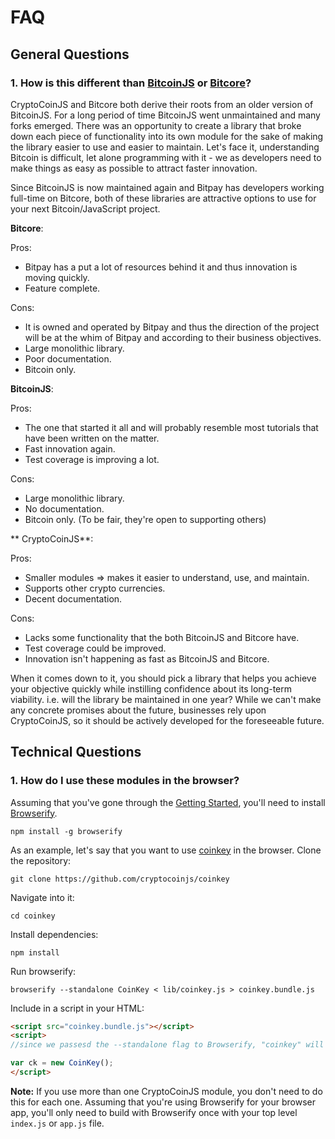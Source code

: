 FAQ
===

General Questions
-----------------

### 1. How is this different than [BitcoinJS][bitcoinjs] or [Bitcore][bitcore]?

CryptoCoinJS and Bitcore both derive their roots from an older version of BitcoinJS. For a long period of time BitcoinJS went unmaintained and many forks emerged. There was an opportunity to create a library that broke down each piece of functionality into its own module for the sake of making the library easier to use and easier to maintain. Let's face it, understanding Bitcoin is difficult, let alone programming with it - we as developers need to make things as easy as possible to attract faster innovation.

Since BitcoinJS is now maintained again and Bitpay has developers working full-time on Bitcore, both of these libraries are attractive options to use for your next Bitcoin/JavaScript project.

**Bitcore**: 

Pros:

- Bitpay has a put a lot of resources behind it and thus innovation is moving quickly.
- Feature complete.

Cons:

- It is owned and operated by Bitpay and thus the direction of the project will be at the whim of Bitpay and according to their business objectives.
- Large monolithic library.
- Poor documentation.
- Bitcoin only.


**BitcoinJS**:

Pros: 

- The one that started it all and will probably resemble most tutorials that have been written on the matter.
- Fast innovation again.
- Test coverage is improving a lot.

Cons:

- Large monolithic library.
- No documentation.
- Bitcoin only. (To be fair, they're open to supporting others)


** CryptoCoinJS**:

Pros:

- Smaller modules => makes it easier to understand, use, and maintain.
- Supports other crypto currencies.
- Decent documentation.

Cons:

- Lacks some functionality that the both BitcoinJS and Bitcore have.
- Test coverage could be improved.
- Innovation isn't happening as fast as BitcoinJS and Bitcore.

When it comes down to it, you should pick a library that helps you achieve your objective quickly while instilling confidence about its long-term viability. i.e. will the library be maintained in one year? While we can't make any concrete promises about the future, businesses rely upon CryptoCoinJS, so it should be actively developed for the foreseeable future.



Technical Questions
-------------------

### 1. How do I use these modules in the browser?

Assuming that you've gone through the [Getting Started](guide/getting-started), you'll need to install [Browserify](https://github.com/substack/node-browserify).

    npm install -g browserify

As an example, let's say that you want to use [coinkey](modules/coinkey) in the browser. Clone the repository:

    git clone https://github.com/cryptocoinjs/coinkey

Navigate into it:

    cd coinkey

Install dependencies:

    npm install

Run browserify:

    browserify --standalone CoinKey < lib/coinkey.js > coinkey.bundle.js

Include in a script in your HTML:

```html
<script src="coinkey.bundle.js"></script>
<script>
//since we passesd the --standalone flag to Browserify, "coinkey" will be global i.e. attached to `window`

var ck = new CoinKey();
</script>
```

**Note:** If you use more than one CryptoCoinJS module, you don't need to do this for each one. Assuming that you're using Browserify for your browser app, you'll only need to build with Browserify once with your top level `index.js` or `app.js` file.




[bitcoinjs]: https://github.com/bitcoinjs
[bitcore]: http://bitcore.io